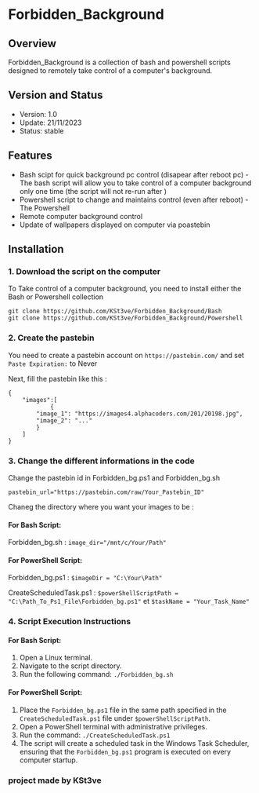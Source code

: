 # Forbidden_Background

## Overview

Forbidden_Background is a collection of bash and powershell scripts designed to remotely take control of a computer's background.

## Version and Status
- Version: 1.0
- Update: 21/11/2023
- Status: stable

## Features

- Bash scipt for quick background pc control (disapear after reboot pc) - The bash script will allow you to take control of a computer background only one time (the script will not re-run after )
- Powershell script to change and maintains control  (even after reboot) - The Powershell 
- Remote computer background control
- Update of wallpapers displayed on computer via poastebin

## Installation

### 1. Download the script on the computer

To Take control of a computer background, you need to install either the Bash or Powershell collection
```
git clone https://github.com/KSt3ve/Forbidden_Background/Bash
git clone https://github.com/KSt3ve/Forbidden_Background/Powershell
```

### 2. Create the pastebin

You need to create a pastebin account on ```https://pastebin.com/``` and set ```Paste Expiration:``` to Never

Next, fill the pastebin like this : 
```
{
    "images":[
            {
		"image_1": "https://images4.alphacoders.com/201/20198.jpg",
        "image_2": "..."
        }
    ]
}
```

### 3. Change the different informations in the code

Change the pastebin id in Forbidden_bg.ps1 and Forbidden_bg.sh
```
pastebin_url="https://pastebin.com/raw/Your_Pastebin_ID"
```

Chaneg the directory where you want your images to be : 

#### For Bash Script:

Forbidden_bg.sh : ```image_dir="/mnt/c/Your/Path"```


#### For PowerShell Script:

Forbidden_bg.ps1 : ```$imageDir = "C:\Your\Path"```

CreateScheduledTask.ps1 : ```$powerShellScriptPath = "C:\Path_To_Ps1_File\Forbidden_bg.ps1"``` et ```$taskName = "Your_Task_Name"```

### 4.  Script Execution Instructions

#### For Bash Script:

1. Open a Linux terminal.
2. Navigate to the script directory.
3. Run the following command: `./Forbidden_bg.sh`

#### For PowerShell Script:

1. Place the `Forbidden_bg.ps1` file in the same path specified in the `CreateScheduledTask.ps1` file under `$powerShellScriptPath`.
2. Open a PowerShell terminal with administrative privileges.
3. Run the command: `./CreateScheduledTask.ps1`
4. The script will create a scheduled task in the Windows Task Scheduler, ensuring that the `Forbidden_bg.ps1` program is executed on every computer startup.


### project made by KSt3ve
